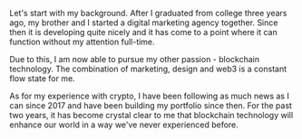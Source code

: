 Let's start with my background. After I graduated from college three years ago, my brother and I started a digital marketing agency together. Since then it is developing quite nicely and it has come to a point where it can function without my attention full-time. 

Due to this, I am now able to pursue my other passion - blockchain technology. The combination of marketing, design and web3 is a constant flow state for me. 

As for my experience with crypto, I have been following as much news as I can since 2017 and have been building my portfolio since then. For the past two years, it has become crystal clear to me that blockchain technology will enhance our world in a way we've never experienced before.
